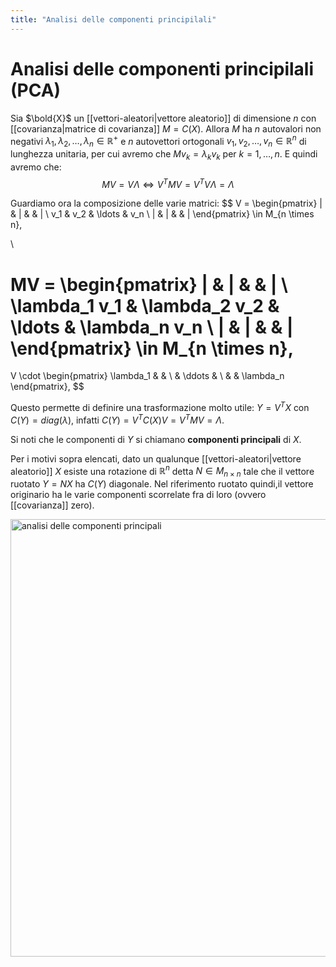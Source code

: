 ```yaml
---
title: "Analisi delle componenti principilali"
---
```

# Analisi delle componenti principilali (PCA)
Sia $\bold{X}$ un [[vettori-aleatori|vettore aleatorio]] di dimensione $n$ con [[covarianza|matrice di covarianza]] $M = C(X)$. Allora $M$ ha $n$ autovalori non negativi $\lambda_1, \lambda_2, \ldots, \lambda_n \in \mathbb{R}^+$ e $n$ autovettori ortogonali $v_1, v_2, \ldots, v_n \in \mathbb{R}^n$ di lunghezza unitaria, per cui avremo che $Mv_k = \lambda_k v_k$ per $k = 1, \ldots, n$. E quindi avremo che:
$$
MV = V \Lambda \iff V^T M V =V^T V \Lambda = \Lambda
$$

Guardiamo ora la composizione delle varie matrici:
$$
V = \begin{pmatrix}
|   & |     &        & |    \\
v_1 & v_2   & \ldots & v_n  \\
|   & |     &        & |
\end{pmatrix} \in M_{n \times n},

\\

MV = \begin{pmatrix}
        |     &         |       &        & |    \\
\lambda_1 v_1 & \lambda_2 v_2   & \ldots & \lambda_n v_n  \\
        |     &         |       &        & |
\end{pmatrix} \in M_{n \times n},
=
V \cdot \begin{pmatrix}
\lambda_1   &           & \\
            & \ddots    & \\
            &           &  \lambda_n
\end{pmatrix},
$$

Questo permette di definire una trasformazione molto utile: $Y = V^TX$ con $C(Y) = diag(\lambda)$, infatti $C(Y) = V^TC(X)V = V^TMV=\Lambda$.

Si noti che le componenti di $Y$ si chiamano **componenti principali** di $X$.

Per i motivi sopra elencati, dato un qualunque [[vettori-aleatori|vettore aleatorio]] $X$ esiste una rotazione di $\mathbb{R}^n$ detta $N \in M_{n \times n}$ tale che il vettore ruotato $Y = NX$ ha $C(Y)$ diagonale. Nel riferimento ruotato quindi,il vettore originario ha le varie componenti scorrelate fra di loro (ovvero [[covarianza]] zero).

<img src="https://i2.wp.com/dataaspirant.com/wp-content/uploads/2021/01/9-Principal-Component-Analysis-With-Dimensions.png?ssl=1" alt="analisi delle componenti principali" width=700>
